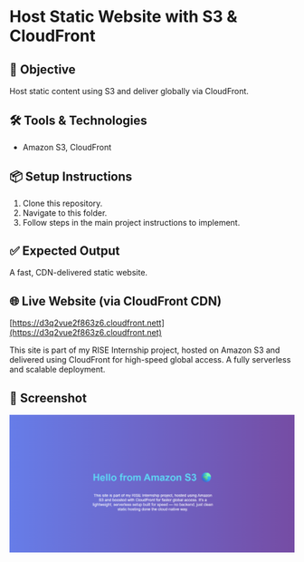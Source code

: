 # Host Static Website with S3 & CloudFront

## 🎯 Objective
Host static content using S3 and deliver globally via CloudFront.

## 🛠 Tools & Technologies
- Amazon S3, CloudFront

## 📦 Setup Instructions
1. Clone this repository.
2. Navigate to this folder.
3. Follow steps in the main project instructions to implement.

## ✅ Expected Output
A fast, CDN-delivered static website.

## 🌐 Live Website (via CloudFront CDN)
[https://d3q2vue2f863z6.cloudfront.nett](https://d3q2vue2f863z6.cloudfront.net)

This site is part of my RISE Internship project, hosted on Amazon S3 and delivered using CloudFront for high-speed global access. A fully serverless and scalable deployment.

## 📸 Screenshot
![Preview](../images/project-2.png)

